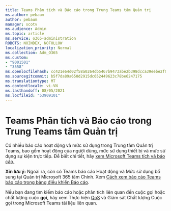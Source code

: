 ```yaml
---
title: Teams Phân tích và Báo cáo trong Trung Teams tâm Quản trị
ms.author: pebaum
author: pebaum
manager: scotv
ms.audience: Admin
ms.topic: article
ms.service: o365-administration
ROBOTS: NOINDEX, NOFOLLOW
localization_priority: Normal
ms.collection: Adm_O365
ms.custom:
- "9001501"
- "3558"
ms.openlocfilehash: cc421e64d02f58a0264db5467b9473abe2b398dcca39eebe2f072a0f283276f2
ms.sourcegitcommit: b5f7da89a650d2915dc652449623c78be6247175
ms.translationtype: MT
ms.contentlocale: vi-VN
ms.lasthandoff: 08/05/2021
ms.locfileid: "53909101"
---
```

# <a name="teams-analytics-and-reports-in-the-teams-admin-center"></a>Teams Phân tích và Báo cáo trong Trung Teams tâm Quản trị

Có nhiều báo  cáo hoạt động và mức sử dụng trong Trung tâm Quản trị Teams, bao gồm hoạt động của người dùng, mức sử dụng thiết bị và mức sử dụng sự kiện trực tiếp. Để biết chi tiết, hãy [xem Microsoft Teams tích và báo cáo.](https://docs.microsoft.com/microsoftteams/teams-analytics-and-reports/teams-reporting-reference)

**Xin lưu ý:** Ngoài ra, còn có Teams báo cáo Hoạt động và Mức sử dụng bổ sung tại Quản trị Microsoft 365 tâm Chính. Xem [Cách xem báo cáo Teams báo cáo trong bảng điều khiển Báo cáo](https://docs.microsoft.com/microsoftteams/teams-activity-reports#how-to-view-the-teams-reports-in-the-reports-dashboard).

Nếu bạn đang tìm kiếm  báo cáo hoặc phân tích liên quan đến cuộc gọi hoặc chất lượng cuộc **gọi,** hãy xem Thực hiện [QoS](https://docs.microsoft.com/microsoftteams/monitor-call-quality-qos) và Giám sát Chất lượng Cuộc gọi trong Microsoft Teams tài liệu liên quan.

